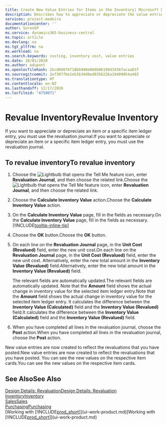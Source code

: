```yaml
---
title: Create New Value Entries for Items in the Inventory| Microsoft Docs
description: Describes how to appreciate or depreciate the value entries of one or more items in the inventory by posting their current, calculated value.
services: project-madeira
documentationcenter: ''
author: SorenGP
ms.service: dynamics365-business-central
ms.topic: article
ms.devlang: na
ms.tgt_pltfrm: na
ms.workload: na
ms.search.keywords: costing, inventory cost, value entries
ms.date: 10/01/2020
ms.author: edupont
ms.openlocfilehash: 2bcd09876f18bb948e060b06199d3d36facaa83f
ms.sourcegitcommit: 2e7307fbe1eb3b34d0ad9356226a19409054a402
ms.translationtype: HT
ms.contentlocale: en-NZ
ms.lasthandoff: 12/17/2020
ms.locfileid: "4750071"
---
```

# <a name="revalue-inventory"></a><span data-ttu-id="f4757-103">Revalue Inventory</span><span class="sxs-lookup"><span data-stu-id="f4757-103">Revalue Inventory</span></span>
<span data-ttu-id="f4757-104">If you want to appreciate or depreciate an item or a specific item ledger entry, you must use the revaluation journal.</span><span class="sxs-lookup"><span data-stu-id="f4757-104">If you want to appreciate or depreciate an item or a specific item ledger entry, you must use the revaluation journal.</span></span>

## <a name="to-revalue-inventory"></a><span data-ttu-id="f4757-105">To revalue inventory</span><span class="sxs-lookup"><span data-stu-id="f4757-105">To revalue inventory</span></span>
1. <span data-ttu-id="f4757-106">Choose the ![Lightbulb that opens the Tell Me feature](media/ui-search/search_small.png "Tell me what you want to do") icon, enter **Revaluation Journal**, and then choose the related link.</span><span class="sxs-lookup"><span data-stu-id="f4757-106">Choose the ![Lightbulb that opens the Tell Me feature](media/ui-search/search_small.png "Tell me what you want to do") icon, enter **Revaluation Journal**, and then choose the related link.</span></span>
2. <span data-ttu-id="f4757-107">Choose the **Calculate Inventory Value** action.</span><span class="sxs-lookup"><span data-stu-id="f4757-107">Choose the **Calculate Inventory Value** action.</span></span>
3. <span data-ttu-id="f4757-108">On the **Calculate Inventory Value** page, fill in the fields as necessary.</span><span class="sxs-lookup"><span data-stu-id="f4757-108">On the **Calculate Inventory Value** page, fill in the fields as necessary.</span></span> [!INCLUDE[tooltip-inline-tip](includes/tooltip-inline-tip_md.md)]
4. <span data-ttu-id="f4757-109">Choose the **OK** button.</span><span class="sxs-lookup"><span data-stu-id="f4757-109">Choose the **OK** button.</span></span>
5. <span data-ttu-id="f4757-110">On each line on the **Revaluation Journal** page, in the **Unit Cost (Revalued)** field, enter the new unit cost.</span><span class="sxs-lookup"><span data-stu-id="f4757-110">On each line on the **Revaluation Journal** page, in the **Unit Cost (Revalued)** field, enter the new unit cost.</span></span> <span data-ttu-id="f4757-111">Alternatively, enter the new total amount in the **Inventory Value (Revalued)** field.</span><span class="sxs-lookup"><span data-stu-id="f4757-111">Alternatively, enter the new total amount in the **Inventory Value (Revalued)** field.</span></span>

    <span data-ttu-id="f4757-112">The relevant fields are automatically updated.</span><span class="sxs-lookup"><span data-stu-id="f4757-112">The relevant fields are automatically updated.</span></span> <span data-ttu-id="f4757-113">Note that the **Amount** field shows the actual change in inventory value for the selected item ledger entry.</span><span class="sxs-lookup"><span data-stu-id="f4757-113">Note that the **Amount** field shows the actual change in inventory value for the selected item ledger entry.</span></span> <span data-ttu-id="f4757-114">It calculates the difference between the **Inventory Value (Calculated)** field and the **Inventory Value (Revalued)** field.</span><span class="sxs-lookup"><span data-stu-id="f4757-114">It calculates the difference between the **Inventory Value (Calculated)** field and the **Inventory Value (Revalued)** field.</span></span>
6. <span data-ttu-id="f4757-115">When you have completed all lines in the revaluation journal, choose the **Post** action.</span><span class="sxs-lookup"><span data-stu-id="f4757-115">When you have completed all lines in the revaluation journal, choose the **Post** action.</span></span>

<span data-ttu-id="f4757-116">New value entries are now created to reflect the revaluations that you have posted.</span><span class="sxs-lookup"><span data-stu-id="f4757-116">New value entries are now created to reflect the revaluations that you have posted.</span></span> <span data-ttu-id="f4757-117">You can see the new values on the respective item cards.</span><span class="sxs-lookup"><span data-stu-id="f4757-117">You can see the new values on the respective item cards.</span></span>

## <a name="see-also"></a><span data-ttu-id="f4757-118">See Also</span><span class="sxs-lookup"><span data-stu-id="f4757-118">See Also</span></span>
[<span data-ttu-id="f4757-119">Design Details: Revaluation</span><span class="sxs-lookup"><span data-stu-id="f4757-119">Design Details: Revaluation</span></span>](design-details-revaluation.md)  
[<span data-ttu-id="f4757-120">Inventory</span><span class="sxs-lookup"><span data-stu-id="f4757-120">Inventory</span></span>](inventory-manage-inventory.md)  
[<span data-ttu-id="f4757-121">Sales</span><span class="sxs-lookup"><span data-stu-id="f4757-121">Sales</span></span>](sales-manage-sales.md)  
[<span data-ttu-id="f4757-122">Purchasing</span><span class="sxs-lookup"><span data-stu-id="f4757-122">Purchasing</span></span>](purchasing-manage-purchasing.md)  
<span data-ttu-id="f4757-123">[Working with [!INCLUDE[prod_short](includes/prod_short.md)]](ui-work-product.md)</span><span class="sxs-lookup"><span data-stu-id="f4757-123">[Working with [!INCLUDE[prod_short](includes/prod_short.md)]](ui-work-product.md)</span></span>
